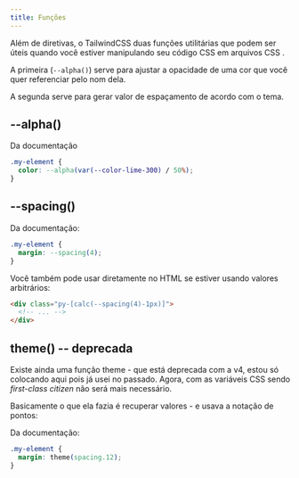 ```yaml
---
title: Funções
---
```


Além de diretivas, o TailwindCSS duas funções utilitárias que podem ser úteis quando você estiver manipulando seu código CSS em arquivos CSS .

A primeira (`--alpha()`) serve para ajustar a opacidade de uma cor que você quer referenciar pelo nom dela.

A segunda serve para gerar valor de espaçamento de acordo com o tema.

## --alpha()

Da documentação

```CSS
.my-element {
  color: --alpha(var(--color-lime-300) / 50%);
}
```

## --spacing()

Da documentação:

```CSS
.my-element {
  margin: --spacing(4);
}
```

Você também pode usar diretamente no HTML se estiver usando valores arbitrários:

```HTML
<div class="py-[calc(--spacing(4)-1px)]">
  <!-- ... -->
</div>
```

## theme() -- deprecada

Existe ainda uma função theme - que está deprecada com a v4, estou só colocando aqui pois já usei no passado. Agora, com as variáveis CSS sendo *first-class citizen* não será mais necessário.

Basicamente o que ela fazia é recuperar valores - e usava a notação de pontos:

Da documentação:

```CSS
.my-element {
  margin: theme(spacing.12);
}
```
